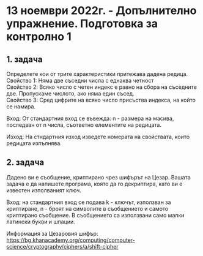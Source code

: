 # 13 ноември 2022г. - Допълнително упражнение. Подготовка за контролно 1

## 1. задача
Определете кои от трите характеристики притежава дадена редица.  
Свойство 1: Няма две съседни числа с еднаква четност  
Свойство 2: Всяко число с четен индекс е равно на сбора на съседните две. Пропускаме числото, ако няма един съсед.  
Свойство 3: Сред цифрите на всяко число присъства индекса, на който се намира.

Вход: От стандартния вход се въвежда: n - размера на масива, последван от n числа, съответно елементите на редицата.

Изход: На стндартния изход изведете номерата на свойствата, които редицата изпълнява.

## 2. задача
Дадено ви е съобщение, криптирано чрез шифърът на Цезар. Вашата задача е да напишете програма, която да го декриптира, като ви е известен изполваният ключ. 

Вход: на стандартния вход се подава k - ключът, използван за криптиране, n - броят на символите в съобщението и самото криптирано съобщение. В съобщението са използвани само малки латински букви и шпации.

Информация за Цезаровия шифър: https://bg.khanacademy.org/computing/computer-science/cryptography/ciphers/a/shift-cipher



